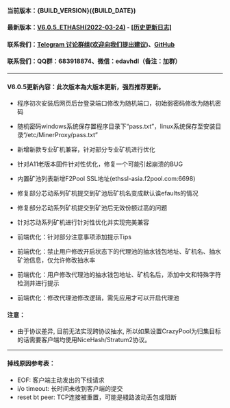#### 当前版本：{BUILD_VERSION}({BUILD_DATE})
#### 最新版本：[V6.0.5_ETHASH(2022-03-24)](https://github.com/MinerPr0xy/MinerProxy/releases/tag/6.0.5) - [[历史更新日志]](https://github.com/MinerPr0xy/MinerProxy/releases)
#### 联系我们：[Telegram 讨论群组(欢迎向我们提出建议)](https://t.me/Miner_Proxy)、[GitHub](https://github.com/MinerPr0xy/MinerProxy)
#### 联系我们：QQ群：683918874、微信：edavhdl（备注：加群）
----
#### V6.0.5更新內容：此次版本為大版本更新，强烈推荐更新。
- 程序初次安装后网页后台登录端口修改为随机端口，初始弱密码修改为随机密码
- 随机密码windows系统保存置程序目录下“pass.txt”，linux系统保存至安装目录“/etc/MinerProxy/pass.txt”

- 新增新款专业矿机兼容，针对部分专业矿机进行优化
- 针对A11老版本固件针对性优化，修复一个可能引起崩溃的BUG

- 内置矿池列表新增F2Pool SSL地址(ethssl-asia.f2pool.com:6698)
- 修复部分芯动系列矿机提交到矿池后矿机名变成默认诶efaults的情况
- 修复部分芯动系列矿机提交到矿池后无效份额过高的问题
- 针对芯动系列矿机进行针对性优化并实现完美兼容

- 前端优化：针对部分注意事项添加提示Tips
- 前端优化：禁止用户修改开启状态下的代理池的抽水钱包地址、矿机名、抽水矿池信息，仅允许修改抽水率
- 前端优化：用户修改代理池的抽水钱包地址、矿机名后，添加中文和特殊字符检测并进行提示
- 前端优化：修改代理池修改逻辑，需先应用才可以开启代理池
#### 注意：
- 由于协议差异, 目前无法实现跨协议抽水, 所以如果设置CrazyPool为归集目标的话需要客户端均使用NiceHash/Stratum2协议。
----
#### 掉线原因参考表：
- EOF: 客户端主动发出的下线请求
- i/o timeout: 长时间未收到客户端的提交
- reset bt peer: TCP连接被重置，可能是綫路波动丢包或阻断
